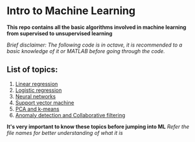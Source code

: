 # Intro to Machine Learning
**This repo contains all the basic algorithms involved in machine learning from supervised to unsupervised learning**

*Brief disclaimer: The following code is in octave, it is recommended to a basic knowledge of it or MATLAB before going through the code.*

## List of topics:

1. [Linear regression](https://github.com/DeepakVelmurugan/machineLearning/tree/master/Housing%20prices%20Linear%20Regression)
2. [Logistic regression](https://github.com/DeepakVelmurugan/machineLearning/tree/master/Logistic_regression)
3. [Neural networks](https://github.com/DeepakVelmurugan/machineLearning/tree/master/Handwritten_digits_recognition)
4. [Support vector machine](https://github.com/DeepakVelmurugan/machineLearning/tree/master/SVM_and_EmailClassifier)
5. [PCA and k-means](https://github.com/DeepakVelmurugan/machineLearning/tree/master/PCA_and_K-means)
6. [Anomaly detection and Collaborative filtering](https://github.com/DeepakVelmurugan/machineLearning/tree/master/AnomalyDetection_and_CollaborativeFiltering)

**It's very important to know these topics before jumping into ML**
*Refer the file names for better understanding of what it is*
